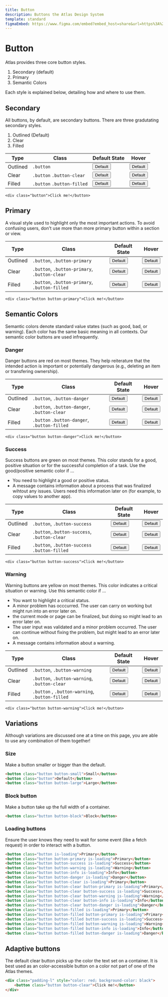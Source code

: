 ```yaml
---
title: Button
description: Buttons the Atlas Design System
template: standard
figmaEmbed: https://www.figma.com/embed?embed_host=share&url=https%3A%2F%2Fwww.figma.com%2Fproto%2FMCSf9XuplN2zG0sCcqJJyq%2F%25F0%259F%259A%25A7-Buttons%3Fpage-id%3D205%253A610%26node-id%3D364%253A852%26viewport%3D1342%252C2000%252C0.5%26scaling%3Dmin-zoom
---
```


# Button

Atlas provides three core button styles.

1. Secondary (default)
2. Primary
3. Semantic Colors

Each style is explained below, detailing how and where to use them.

## Secondary

All buttons, by default, are secondary buttons. There are three gradutating secondary styles.

1. Outlined (Default)
2. Clear
3. Filled

| Type     | Class                      | Default State                                         | Hover                                                            |
| -------- | -------------------------- | ----------------------------------------------------- | ---------------------------------------------------------------- |
| Outlined | `.button`                  | <button class="button">Default</button>               | <button class="button is-hovered">Default</button>               |
| Clear    | `.button` `.button-clear`  | <button class="button button-clear">Default</button>  | <button class="button button-clear is-hovered">Default</button>  |
| Filled   | `.button` `.button-filled` | <button class="button button-filled">Default</button> | <button class="button button-filled is-hovered">Default</button> |

```abut-html
<div class="button">Click me!</button>
```

## Primary

A visual style used to highlight only the most important actions. To avoid confusing users, don't use more than more primary button within a section or view.

| Type     | Class                                          | Default State                                                        | Hover                                                                           |
| -------- | ---------------------------------------------- | -------------------------------------------------------------------- | ------------------------------------------------------------------------------- |
| Outlined | `.button`, `.button-primary`                   | <button class="button button-primary">Default</button>               | <button class="button button-primary is-hovered">Default</button>               |
| Clear    | `.button`, `.button-primary`, `.button-clear`  | <button class="button button-primary button-clear">Default</button>  | <button class="button button-primary button-clear is-hovered">Default</button>  |
| Filled   | `.button`, `.button-primary`, `.button-filled` | <button class="button button-primary button-filled">Default</button> | <button class="button button-primary button-filled is-hovered">Default</button> |

```abut-html
<div class="button button-primary">Click me!</button>
```

## Semantic Colors

Semantic colors denote standard value states (such as good, bad, or warning). Each color has the same basic meaning in all contexts. Our semantic color buttons are used infrequently.

### Danger

Danger buttons are red on most themes. They help reiterature that the intended action is important or potentially dangerous (e.g., deleting an item or transfering ownership).

| Type     | Class                                        | Default State                                                       | Hover                                                                          |
| -------- | -------------------------------------------- | ------------------------------------------------------------------- | ------------------------------------------------------------------------------ |
| Outlined | `.button`, `.button-danger`                  | <button class="button button-danger">Default</button>               | <button class="button button-danger is-hovered">Default</button>               |
| Clear    | `.button`, `.button-danger`, `.button-clear` | <button class="button button-danger button-clear">Default</button>  | <button class="button button-danger button-clear is-hovered">Default</button>  |
| Filled   | `.button` `.button-danger`, `.button-filled` | <button class="button button-danger button-filled">Default</button> | <button class="button button-danger button-filled is-hovered">Default</button> |

```abut-html
<div class="button button-danger">Click me!</button>
```

### Success

Success buttons are green on most themes. This color stands for a good, positive situation or for the successful completion of a task. Use the good/positive semantic color if ...

- You need to highlight a good or positive status.
- A message contains information about a process that was finalized wihtout any issues. Users need this information later on (for example, to copy values to another app).

| Type     | Class                                         | Default State                                                        | Hover                                                                           |
| -------- | --------------------------------------------- | -------------------------------------------------------------------- | ------------------------------------------------------------------------------- |
| Outlined | `.button`, `.button-success`                  | <button class="button button-success">Default</button>               | <button class="button button-success is-hovered">Default</button>               |
| Clear    | `.button`,`.button-success`, `.button-clear`  | <button class="button button-success button-clear">Default</button>  | <button class="button button-success button-clear is-hovered">Default</button>  |
| Filled   | `.button`, `.button-success` `.button-filled` | <button class="button button-success button-filled">Default</button> | <button class="button button-success button-filled is-hovered">Default</button> |

```abut-html
<div class="button button-success">Click me!</button>
```

### Warning

Warning buttons are yellow on most themes. This color indicates a critical situation or warning. Use this semantic color if ...

- You want to highlight a critical status.
- A minor problem has occcurred. The user can carry on working but might run into an error later on.
- the current mode or page can be finalized, but doing so might lead to an error later on.
- The user input was validated and a minor problem occurred. The user can continue without fixing the problem, but might lead to an error later on.
- A message contains information about a warning.

| Type     | Class                                           | Default State                                                        | Hover                                                                           |
| -------- | ----------------------------------------------- | -------------------------------------------------------------------- | ------------------------------------------------------------------------------- |
| Outlined | `.button`, `.button-warning`                    | <button class="button button-warning">Default</button>               | <button class="button button-warning is-hovered">Default</button>               |
| Clear    | `.button`, `.button-warning`, `.button-clear`   | <button class="button button-warning button-clear">Default</button>  | <button class="button button-warning button-clear is-hovered">Default</button>  |
| Filled   | `.button` , `.button-warning`, `.button-filled` | <button class="button button-warning button-filled">Default</button> | <button class="button button-warning button-filled is-hovered">Default</button> |

```abut-html
<div class="button button-warning">Click me!</button>
```

## Variations

Although variations are discussed one at a time on this page, you are able to use any combination of them together!

### Size

Make a button smaller or bigger than the default.

```html
<button class="button button-small">Small</button>
<button class="button">Default</button>
<button class="button button-large">Large</button>
```

### Block button

Make a button take up the full width of a container.

```html
<button class="button button-block">Block</button>
```

### Loading buttons

Ensure the user knows they need to wait for some event (like a fetch request) in order to interact with a button.

```html
<button class="button is-loading">Primary</button>
<button class="button button-primary is-loading">Primary</button>
<button class="button button-success is-loading">Success</button>
<button class="button button-warning is-loading">Warning</button>
<button class="button button-info is-loading">Info</button>
<button class="button button-danger is-loading">Danger</button>
<button class="button button-clear is-loading">Primary</button>
<button class="button button-clear button-primary is-loading">Primary</button>
<button class="button button-clear button-success is-loading">Success</button>
<button class="button button-clear button-warning is-loading">Warning</button>
<button class="button button-clear button-info is-loading">Info</button>
<button class="button button-clear button-danger is-loading">Danger</button>
<button class="button button-filled is-loading">Primary</button>
<button class="button button-filled button-primary is-loading">Primary</button>
<button class="button button-filled button-success is-loading">Success</button>
<button class="button button-filled button-warning is-loading">Warning</button>
<button class="button button-filled button-info is-loading">Info</button>
<button class="button button-filled button-danger is-loading">Danger</button>
```

## Adaptive buttons

The default clear button picks up the color the text set on a container. It is best used as an color-accessible button on a color not part of one of the Atlas themes.

```html
<div class="padding-l" style="color: red; background-color: black">
	<button class="button button-clear">Click me!</button>
</div>
```
